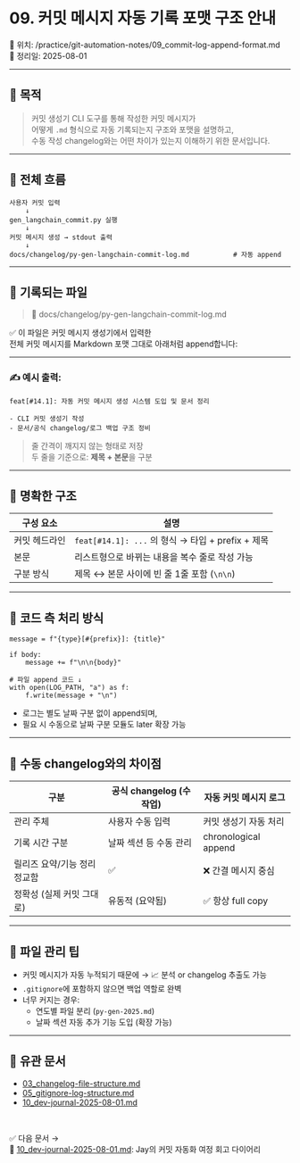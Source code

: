 # 09. 커밋 메시지 자동 기록 포맷 구조 안내

📁 위치: /practice/git-automation-notes/09_commit-log-append-format.md  
📅 정리일: 2025-08-01

---

## 🎯 목적

> 커밋 생성기 CLI 도구를 통해 작성한 커밋 메시지가  
> 어떻게 `.md` 형식으로 자동 기록되는지 구조와 포맷을 설명하고,  
> 수동 작성 changelog와는 어떤 차이가 있는지 이해하기 위한 문서입니다.

---

## 🧩 전체 흐름

```
사용자 커밋 입력
    ↓
gen_langchain_commit.py 실행
    ↓
커밋 메시지 생성 → stdout 출력
    ↓
docs/changelog/py-gen-langchain-commit-log.md           # 자동 append
```

---

## 📄 기록되는 파일

> 📍 docs/changelog/py-gen-langchain-commit-log.md

✅ 이 파일은 커밋 메시지 생성기에서 입력한  
전체 커밋 메시지를 Markdown 포맷 그대로 아래처럼 append합니다:

---

### ✍️ 예시 출력:

```
feat[#14.1]: 자동 커밋 메시지 생성 시스템 도입 및 문서 정리

- CLI 커밋 생성기 작성
- 문서/공식 changelog/로그 백업 구조 정비
````

> 줄 간격이 깨지지 않는 형태로 저장  
> 두 줄을 기준으로: **제목 + 본문**을 구분

---

## 🔧 명확한 구조

| 구성 요소       | 설명                                           |
|----------------|------------------------------------------------|
| 커밋 헤드라인   | `feat[#14.1]: ...` 의 형식 → 타입 + prefix + 제목 |
| 본문            | 리스트형으로 바뀌는 내용을 복수 줄로 작성 가능      |
| 구분 방식       | 제목 ↔ 본문 사이에 빈 줄 1줄 포함 (`\n\n`)          |

---

## 🧪 코드 측 처리 방식

```
message = f"{type}[#{prefix}]: {title}"

if body:
    message += f"\n\n{body}"

# 파일 append 코드 ↓
with open(LOG_PATH, "a") as f:
    f.write(message + "\n")
```

- 로그는 별도 날짜 구분 없이 append되며,
- 필요 시 수동으로 날짜 구분 모듈도 later 확장 가능

---

## 📎 수동 changelog와의 차이점

| 구분                          | 공식 changelog (수작업) | 자동 커밋 메시지 로그 |
|-------------------------------|--------------------------|------------------------|
| 관리 주체                     | 사용자 수동 입력         | 커밋 생성기 자동 처리   |
| 기록 시간 구분                 | 날짜 섹션 등 수동 관리    | chronological append    |
| 릴리즈 요약/기능 정리 정교함 | ✅                      | ❌ 간결 메시지 중심      |
| 정확성 (실제 커밋 그대로)     | 유동적 (요약됨)          | ✅ 항상 full copy       |

---

## 🧠 파일 관리 팁

- 커밋 메시지가 자동 누적되기 때문에 → 📈 분석 or changelog 추출도 가능
- `.gitignore`에 포함하지 않으면 백업 역할로 완벽
- 너무 커지는 경우:
    - 연도별 파일 분리 (`py-gen-2025.md`)
    - 날짜 섹션 자동 추가 기능 도입 (확장 가능)

---

## 🔗 유관 문서

- [03_changelog-file-structure.md](./03_changelog-file-structure.md)
- [05_gitignore-log-structure.md](./05_gitignore-log-structure.md)
- [10_dev-journal-2025-08-01.md](./10_dev-journal-2025-08-01.md)

<br>

✅ 다음 문서 →  
📄 [10_dev-journal-2025-08-01.md](./10_dev-journal-2025-08-01.md): Jay의 커밋 자동화 여정 회고 다이어리
